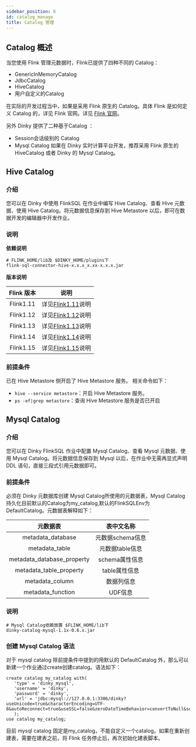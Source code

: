 ```yaml
---
sidebar_position: 6
id: catalog_manage
title: Catalog 管理
---
```


## Catalog 概述

当您使用 Flink 管理元数据时，Flink已提供了四种不同的 Catalog：
  - GenericInMemoryCatalog
  - JdbcCatalog
  - HiveCatalog
  - 用户自定义的Catalog

在实际的开发过程当中，如果是采用 Flink 原生的 Catalog。具体 Flink 是如何定义 Catalog 的，详见 Flink 官网。详见 [Flink 官网](https://nightlies.apache.org/flink/flink-docs-master/zh/docs/dev/table/catalogs/)。

另外 Dinky 提供了二种基于Catalog ：
 - Session会话级别的 Catalog
 - Mysql Catalog
如果在 Dinky 实时计算平台开发，推荐采用 Flink 原生的 HiveCatalog 或者 Dinky 的 Mysql Catalog。

## Hive Catalog

### 介绍

您可以在 Dinky 中使用 FlinkSQL 在作业中编写 Hive Catalog、查看 Hive 元数据、使用 Hive Catalog。将元数据信息保存到 Hive Metastore 以后，即可在数据开发的编辑器中开发作业。

### 说明

**依赖说明**
```
# FLINK_HOME/lib及 $DINKY_HOME/plugins下
flink-sql-connector-hive-x.x.x_x.xx-x.x.x.jar
```

**版本说明**

| Flink 版本 |                             说明                             |
| :--------: | :----------------------------------------------------------: |
| Flink1.11  | 详见[Flink1.11](https://nightlies.apache.org/flink/flink-docs-release-1.11/dev/table/catalogs.html)说明 |
| Flink1.12  | 详见[Flink1.12](https://nightlies.apache.org/flink/flink-docs-release-1.12/dev/table/catalogs.html)说明 |
| Flink1.13  | 详见[Flink1.13](https://nightlies.apache.org/flink/flink-docs-release-1.13/dev/table/catalogs.html)说明 |
| Flink1.14  | 详见[Flink1.14](https://nightlies.apache.org/flink/flink-docs-release-1.14/dev/table/catalogs.html)说明 |
| Flink1.15  | 详见[Flink1.15](https://nightlies.apache.org/flink/flink-docs-release-1.15/dev/table/catalogs.html)说明 |

### 前提条件

已在 Hive Metastore 侧开启了 Hive Metastore 服务。
相关命令如下：

- `hive --service metastore`：开启 Hive Metastore 服务。
- `ps -ef|grep metastore`：查询 Hive Metastore 服务是否已开启

## Mysql Catalog

### 介绍

您可以在 Dinky FlinkSQL 作业中配置 Mysql Catalog、查看 Mysql 元数据、使用 Mysql Catalog。将元数据信息保存到 Mysql 以后，在作业中无需再显式声明 DDL 语句，直接三段式引用元数据即可。

### 前提条件

必须在 Dinky 元数据库创建 Mysql Catalog所使用的元数据表，Mysql Catalog 持久化目前默认的Catalog为my_catalog,默认的FlinkSQLEnv为DefaultCatalog。元数据表解释如下：

|          元数据表          |    表中文名称    |
| :------------------------: | :--------------: |
|     metadata_database      | 元数据schema信息 |
|       metadata_table       | 元数据table信息  |
| metadata_database_property |  schema属性信息  |
|  metadata_table_property   |  table属性信息   |
|      metadata_column       |    数据列信息    |
|     metadata_function      |     UDF信息      |

### 说明

```
# Mysql Catalog依赖放置 $FLINK_HOME/lib下
dinky-catalog-mysql-1.1x-0.6.x.jar
```

### 创建 Mysql Catalog 语法

对于 mysql catalog 除前提条件中提到的用默认的 DefaultCatalog 外，那么可以新建一个作业通过create创建catalog。语法如下：

```
create catalog my_catalog with(
   'type' = 'dinky_mysql', 
   'username' = 'dinky', 
   'password' = 'dinky', 
   'url' = 'jdbc:mysql://127.0.0.1:3306/dinky?useUnicode=true&characterEncoding=UTF-8&autoReconnect=true&useSSL=false&zeroDateTimeBehavior=convertToNull&serverTimezone=Asia/Shanghai&allowPublicKeyRetrieval=true' 
   );
use catalog my_catalog;
```

目前 mysql catalog 固定是my_catalog，不能自定义一个catalog。如果在重新创建表，需要在建表之前，将 Flink 任务停止后，再次初始化建表脚本。